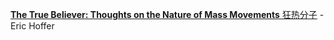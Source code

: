 [**The True Believer: Thoughts on the Nature of Mass Movements** 狂热分子](https://z-library.sk/book/26816628/ebdf11/the-true-believer-thoughts-on-the-nature-of-mass-movements.html) - Eric Hoffer